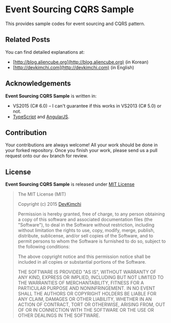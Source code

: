 # Event Sourcing CQRS Sample #

This provides sample codes for event sourcing and CQRS pattern.


## Related Posts ##

You can find detailed explanations at:

* [http://blog.aliencube.org](http://blog.aliencube.org) (in Korean)
* [http://devkimchi.com](http://devkimchi.com) (in English)


## Acknowledgements ##

**Event Sourcing CQRS Sample** is written in:

* VS2015 (C# 6.0) &ndash; I can't guarantee if this works in VS2013 (C# 5.0) or not.
* [TypeScript](http://typescriptlang.org) and [AngularJS](https://angular.io).


## Contribution ##

Your contributions are always welcome! All your work should be done in your forked repository. Once you finish your work, please send us a pull request onto our `dev` branch for review.


## License ##

**Event Sourcing CQRS Sample** is released under [MIT License](http://opensource.org/licenses/MIT)

> The MIT License (MIT)
>
> Copyright (c) 2015 [DevKimchi](http://devkimchi.com)
> 
> Permission is hereby granted, free of charge, to any person obtaining a copy of this software and associated documentation files (the "Software"), to deal in the Software without restriction, including without limitation the rights to use, copy, modify, merge, publish, distribute, sublicense, and/or sell copies of the Software, and to permit persons to whom the Software is furnished to do so, subject to the following conditions:
> 
> The above copyright notice and this permission notice shall be included in all copies or substantial portions of the Software.
> 
> THE SOFTWARE IS PROVIDED "AS IS", WITHOUT WARRANTY OF ANY KIND, EXPRESS OR IMPLIED, INCLUDING BUT NOT LIMITED TO THE WARRANTIES OF MERCHANTABILITY, FITNESS FOR A PARTICULAR PURPOSE AND NONINFRINGEMENT. IN NO EVENT SHALL THE AUTHORS OR COPYRIGHT HOLDERS BE LIABLE FOR ANY CLAIM, DAMAGES OR OTHER LIABILITY, WHETHER IN AN ACTION OF CONTRACT, TORT OR OTHERWISE, ARISING FROM, OUT OF OR IN CONNECTION WITH THE SOFTWARE OR THE USE OR OTHER DEALINGS IN THE SOFTWARE.

